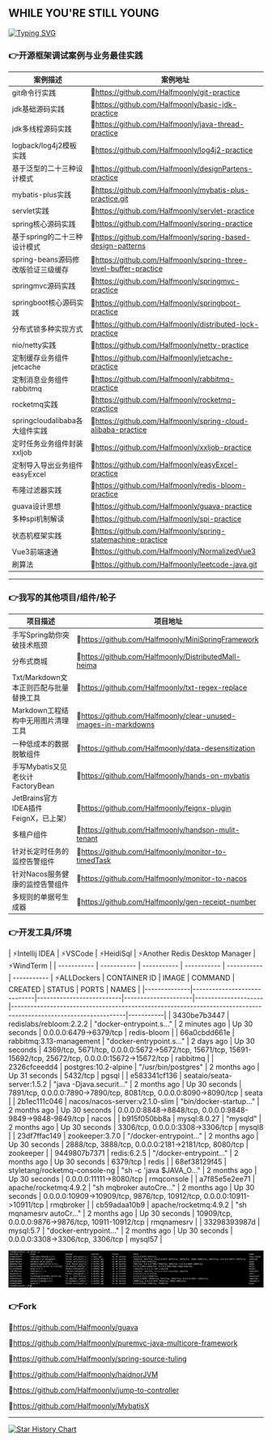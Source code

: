 <!--
**Halfmoonly/Halfmoonly** is a ✨ _special_ ✨ repository because its `README.md` (this file) appears on your GitHub profile.

Here are some ideas to get you started:

- 🔭 I’m currently working on ...
- 🌱 I’m currently learning ...
- 👯 I’m looking to collaborate on ...
- 🤔 I’m looking for help with ...
- 💬 Ask me about ...
- 📫 How to reach me: ...
- 😄 Pronouns: ...
- ⚡ Fun fact: ...
-->
WHILE YOU'RE STILL YOUNG
---
[![Typing SVG](https://readme-typing-svg.demolab.com?font=Exo+2&size=28&pause=1000&vCenter=true&width=700&lines=requirements+and+ideas+are+the+origin+of+programming)](https://git.io/typing-svg)
### 👉开源框架调试案例与业务最佳实践
| 案例描述 | 案例地址 |
| ----------- | ----------- |
| git命令行实践 | 🐞https://github.com/Halfmoonly/git-practice |
| jdk基础源码实践 | 🐞https://github.com/Halfmoonly/basic-jdk-practice |
| jdk多线程源码实践 | 🐞https://github.com/Halfmoonly/java-thread-practice |
| logback/log4j2模板实践 | 🐞https://github.com/Halfmoonly/log4j2-practice |
| 基于泛型的二十三种设计模式 | 🐞https://github.com/Halfmoonly/designPartens-practice |
| mybatis-plus实践 | 🐞https://github.com/Halfmoonly/mybatis-plus-practice.git |
| servlet实践 | 🐞https://github.com/Halfmoonly/servlet-practice |
| spring核心源码实践 | 🐞https://github.com/Halfmoonly/spring-practice |
| 基于spring的二十三种设计模式 | 🐞https://github.com/Halfmoonly/spring-based-design-patterns |
| spring-beans源码修改版验证三级缓存 | 🐞https://github.com/Halfmoonly/spring-three-level-buffer-practice |
| springmvc源码实践 | 🐞https://github.com/Halfmoonly/springmvc-practice |
| springboot核心源码实践 | 🐞https://github.com/Halfmoonly/springboot-practice |
| 分布式锁多种实现方式 | 🐞https://github.com/Halfmoonly/distributed-lock-practice |
| nio/netty实践 | 🐞https://github.com/Halfmoonly/netty-practice |
| 定制缓存业务组件jetcache | 🐞https://github.com/Halfmoonly/jetcache-practice |
| 定制消息业务组件rabbitmq | 🐞https://github.com/Halfmoonly/rabbitmq-practice |
| rocketmq实践 | 🐞https://github.com/Halfmoonly/rocketmq-practice |
| springcloudalibaba各大组件实践 | 🐞https://github.com/Halfmoonly/spring-cloud-alibaba-practice |
| 定时任务业务组件封装xxljob | 🐞https://github.com/Halfmoonly/xxljob-practice |
| 定制导入导出业务组件easyExcel | 🐞https://github.com/Halfmoonly/easyExcel-practice |
| 布隆过滤器实践 | 🐞https://github.com/Halfmoonly/redis-bloom-practice |
| guava设计思想 | 🐞https://github.com/Halfmoonly/guava-practice |
| 多种spi机制解读 | 🐞https://github.com/Halfmoonly/spi-practice |
| 状态机框架实践 | 🐞https://github.com/Halfmoonly/spring-statemachine-practice |
| Vue3前端速通 | 🐞https://github.com/Halfmoonly/NormalizedVue3 |
| 刷算法 | 🐞https://github.com/Halfmoonly/leetcode-java.git |

---
### 👉我写的其他项目/组件/轮子
| 项目描述 | 项目地址 |
| ----------- | ----------- |
| 手写Spring助你突破技术瓶颈 | 🚀https://github.com/Halfmoonly/MiniSpringFramework |
| 分布式商城 | 🚀https://github.com/Halfmoonly/DistributedMall-heima |
| Txt/Markdown文本正则匹配与批量替换工具 | 🚀https://github.com/Halfmoonly/txt-regex-replace |
| Markdown工程结构中无用图片清理工具 | 🚀https://github.com/Halfmoonly/clear-unused-images-in-markdowns |
| 一种低成本的数据脱敏组件 | 🚀https://github.com/Halfmoonly/data-desensitization |
| 手写Mybatis又见老伙计FactoryBean | 🚀https://github.com/Halfmoonly/hands-on-mybatis |
| JetBrains官方IDEA插件FeignX，已上架） | 🚀https://github.com/Halfmoonly/feignx-plugin |
| 多租户组件 | 🚀https://github.com/Halfmoonly/handson-mulit-tenant |
| 针对长定时任务的监控告警组件 | 🚀https://github.com/Halfmoonly/monitor-to-timedTask |
| 针对Nacos服务健康的监控告警组件 | 🚀https://github.com/Halfmoonly/monitor-to-nacos |
| 多规则的单据号生成器 | 🚀https://github.com/Halfmoonly/gen-receipt-number |

### 👉开发工具/环境
| ⚡Intellij IDEA | ⚡VSCode | ⚡HeidiSql | ⚡Another Redis Desktop Manager | ⚡WindTerm |
| ----------- | ----------- | ----------- | ----------- | ----------- | ----------- |
⚡ALLDockers 
| CONTAINER ID | IMAGE                       | COMMAND                  | CREATED             | STATUS              | PORTS                                                                                                           | NAMES     |
|--------------|-----------------------------|--------------------------|---------------------|---------------------|-----------------------------------------------------------------------------------------------------------------|-----------|
| 3430be7b3447 | redislabs/rebloom:2.2.2     | "docker-entrypoint.s..." | 2 minutes ago       | Up 30 seconds       | 0.0.0.0:6479->6379/tcp                                                                                          | redis-bloom |
| 66a0cbdd661e | rabbitmq:3.13-management    | "docker-entrypoint.s..." | 2 days ago          | Up 30 seconds       | 4369/tcp, 5671/tcp, 0.0.0.0:5672->5672/tcp, 15671/tcp, 15691-15692/tcp, 25672/tcp, 0.0.0.0:15672->15672/tcp      | rabbitmq   |
| 2326cfceedd4 | postgres:10.2-alpine        | "/usr/bin/postgres"      | 2 months ago        | Up 31 seconds       | 5432/tcp                                                                                                        | pgsql      |
| e583341cf136 | seataio/seata-server:1.5.2  | "java -Djava.securit..." | 2 months ago        | Up 30 seconds       | 7891/tcp, 0.0.0.0:7890->7890/tcp, 8081/tcp, 0.0.0.0:8090->8090/tcp                                               | seata      |
| 2b1ec111c046 | nacos/nacos-server:v2.1.0-slim | "bin/docker-startup..." | 2 months ago        | Up 30 seconds       | 0.0.0.0:8848->8848/tcp, 0.0.0.0:9848-9849->9848-9849/tcp                                                        | nacos      |
| b915f050bb8a | mysql:8.0.27                | "mysqld"                 | 2 months ago        | Up 30 seconds       | 3306/tcp, 0.0.0.0:3308->3306/tcp                                                                               | mysql8     |
| 23df7ffac149 | zookeeper:3.7.0             | "/docker-entrypoint..."  | 2 months ago        | Up 30 seconds       | 2888/tcp, 3888/tcp, 0.0.0.0:2181->2181/tcp, 8080/tcp                                                           | zookeeper  |
| 9449807b7371 | redis:6.2.5                 | "/docker-entrypoint..."  | 2 months ago        | Up 30 seconds       | 6379/tcp                                                                                                        | redis      |
| 68ef38129f45 | styletang/rocketmq-console-ng | "sh -c 'java $JAVA_O..." | 2 months ago        | Up 30 seconds       | 0.0.0.0:11111->8080/tcp                                                                                         | rmqconsole |
| a7f85e5e2ee71 | apache/rocketmq:4.9.2         | "sh mqbroker autoCre..." | 2 months ago        | Up 30 seconds       | 0.0.0.0:10909->10909/tcp, 9876/tcp, 10912/tcp, 0.0.0.0:10911->10911/tcp                                         | rmqbroker  |
| cb59adaa10b9 | apache/rocketmq:4.9.2        | "sh mqnamesrv autoCr..." | 2 months ago        | Up 30 seconds       | 10909/tcp, 0.0.0.0:9876->9876/tcp, 10911-10912/tcp                                                              | rmqnamesrv |
| 33298393987d | mysql:5.7                   | "docker-entrypoint..."   | 2 months ago        | Up 30 seconds       | 0.0.0.0:3308->3306/tcp, 3306/tcp                                                                               | mysql57    |

![image](./dockers-services.png)

### 👉Fork
🌱https://github.com/Halfmoonly/guava

🌱https://github.com/Halfmoonly/puremvc-java-multicore-framework

🌱https://github.com/Halfmoonly/spring-source-tuling

🌱https://github.com/Halfmoonly/haidnorJVM

🌱https://github.com/Halfmoonly/jump-to-controller

🌱https://github.com/Halfmoonly/MybatisX

---
[![Star History Chart](https://api.star-history.com/svg?repos=Halfmoonly/data-desensitization,Halfmoonly/feignx-plugin&type=Date&theme=dark)](https://github.com/Halfmoonly)


